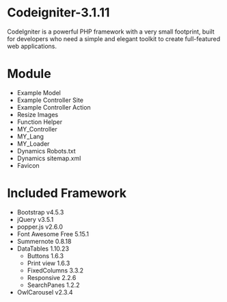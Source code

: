 # Codeigniter-3.1.11
CodeIgniter is a powerful PHP framework with a very small footprint, built for developers who need a simple and elegant toolkit to create full-featured web applications.

# Module
- Example Model
- Example Controller Site
- Example Controller Action
- Resize Images
- Function Helper
- MY_Controller
- MY_Lang
- MY_Loader
- Dynamics Robots.txt
- Dynamics sitemap.xml
- Favicon

# Included Framework
- Bootstrap v4.5.3
- jQuery v3.5.1
- popper.js v2.6.0
- Font Awesome Free 5.15.1
- Summernote 0.8.18
- DataTables 1.10.23
  - Buttons 1.6.3
  - Print view 1.6.3
  - FixedColumns 3.3.2
  - Responsive 2.2.6
  - SearchPanes 1.2.2
- OwlCarousel v2.3.4